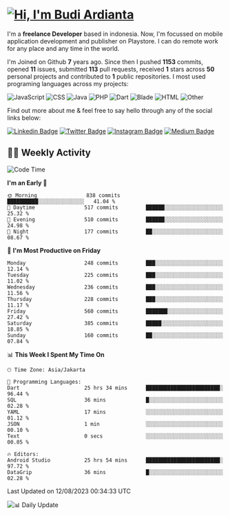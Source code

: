 # [![Hi, I'm Budi Ardianta](https://readme-typing-svg.herokuapp.com?size=24&vCenter=true&lines=%F0%9F%91%8B+Hi%2C+I'm+Budi+Ardianta+;%F0%9F%92%BB+Android+And+Web+Developer+)](https://git.io/typing-svg)

I'm a **freelance Developer** based in indonesia. Now, I'm focussed on mobile application development and publisher on Playstore. I can do remote work for any place and any time in the world.

I'm Joined on Github **7** years ago. Since then I pushed **1153** commits, opened **11** issues, submitted **113** pull requests, received **1** stars across **50** personal projects and contributed to **1** public repositories.
I most used programing languages across my projects:

![JavaScript](https://img.shields.io/badge/-JavaScript-%23f1e05a?style=flat&logo=JavaScript&logoColor=white)
![CSS](https://img.shields.io/badge/-CSS-%23563d7c?style=flat&logo=CSS&logoColor=white)
![Java](https://img.shields.io/badge/-Java-%23b07219?style=flat&logo=Java&logoColor=white)
![PHP](https://img.shields.io/badge/-PHP-%234F5D95?style=flat&logo=PHP&logoColor=white)
![Dart](https://img.shields.io/badge/-Dart-%2300B4AB?style=flat&logo=Dart&logoColor=white)
![Blade](https://img.shields.io/badge/-Blade-%23f7523f?style=flat&logo=Blade&logoColor=white)
![HTML](https://img.shields.io/badge/-HTML-%23e34c26?style=flat&logo=HTML&logoColor=white)
![Other](https://img.shields.io/badge/-Other-%23ededed?style=flat&logo=Other&logoColor=white)

Find out more about me & feel free to say hello through any of the social links below:

[![Linkedin Badge](https://img.shields.io/badge/-budiardianata-blue?style=flat&logo=Linkedin&logoColor=white&link=https://www.linkedin.com/in/budiardianata/)](https://www.linkedin.com/in/budiardianata/)
[![Twitter Badge](https://img.shields.io/badge/-budiardianata-%231DA1F2.svg?style=flat&logo=twitter&logoColor=white&link=https://www.twitter.com/budiardianata)](https://www.linkedin.com/in/budiardianata/)
[![Instagram Badge](https://img.shields.io/badge/-budiardianata-purple?style=flat&logo=instagram&logoColor=white&link=https://instagram.com/budiardianata/)](https://instagram.com/budiardianata)
[![Medium Badge](https://img.shields.io/badge/-@budiardianata-%2312100E.svg?style=flat&logo=Medium&logoColor=white&link=https://medium.com/@budiardianata/)](https://medium.com/@budiardianata)

## 👨‍💻 Weekly Activity
<!--START_SECTION:waka-->
![Code Time](http://img.shields.io/badge/Code%20Time-2%2C016%20hrs%2030%20mins-blue)

**I'm an Early 🐤** 

```text
🌞 Morning                838 commits         ██████████░░░░░░░░░░░░░░░   41.04 % 
🌆 Daytime                517 commits         ██████░░░░░░░░░░░░░░░░░░░   25.32 % 
🌃 Evening                510 commits         ██████░░░░░░░░░░░░░░░░░░░   24.98 % 
🌙 Night                  177 commits         ██░░░░░░░░░░░░░░░░░░░░░░░   08.67 % 
```
📅 **I'm Most Productive on Friday** 

```text
Monday                   248 commits         ███░░░░░░░░░░░░░░░░░░░░░░   12.14 % 
Tuesday                  225 commits         ███░░░░░░░░░░░░░░░░░░░░░░   11.02 % 
Wednesday                236 commits         ███░░░░░░░░░░░░░░░░░░░░░░   11.56 % 
Thursday                 228 commits         ███░░░░░░░░░░░░░░░░░░░░░░   11.17 % 
Friday                   560 commits         ███████░░░░░░░░░░░░░░░░░░   27.42 % 
Saturday                 385 commits         █████░░░░░░░░░░░░░░░░░░░░   18.85 % 
Sunday                   160 commits         ██░░░░░░░░░░░░░░░░░░░░░░░   07.84 % 
```


📊 **This Week I Spent My Time On** 

```text
🕑︎ Time Zone: Asia/Jakarta

💬 Programming Languages: 
Dart                     25 hrs 34 mins      ████████████████████████░   96.44 % 
SQL                      36 mins             █░░░░░░░░░░░░░░░░░░░░░░░░   02.28 % 
YAML                     17 mins             ░░░░░░░░░░░░░░░░░░░░░░░░░   01.12 % 
JSON                     1 min               ░░░░░░░░░░░░░░░░░░░░░░░░░   00.10 % 
Text                     0 secs              ░░░░░░░░░░░░░░░░░░░░░░░░░   00.05 % 

🔥 Editors: 
Android Studio           25 hrs 54 mins      ████████████████████████░   97.72 % 
DataGrip                 36 mins             █░░░░░░░░░░░░░░░░░░░░░░░░   02.28 % 
```


 Last Updated on 12/08/2023 00:34:33 UTC
<!--END_SECTION:waka-->

![📊 Daily Update](https://github.com/budiardianata/budiardianata/actions/workflows/update-activity.yml/badge.svg)
